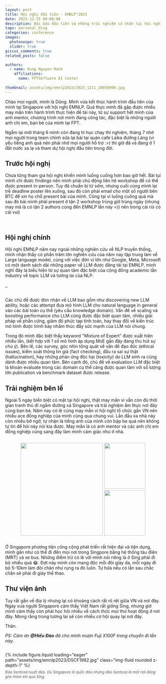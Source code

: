 ```yaml
---
layout: post
title: Hội nghị đầu tiên - EMNLP"2023
date: 2023-12-15 00:00:00
description: Bài báo đầu tiên và những trải nghiệm cá nhân tại hội nghị
tags: personal_blog
categories: conference
images:
  photoswipe: true
  slider: true
giscus_comments: true
related_posts: false

authors:
  - name: Dung Nguyen Manh
    affiliations:
      name: FPTSoftware AI Center
      
thumbnail: assets/img/emnlp2023/2023_1211_10050900.jpg
---
```

Chào mọi người, mình là Dũng. Mình vừa kết thúc hành trình đầu tiên của mình tại Singapore với hội nghị EMNLP. Quả thực mình đã gặp được nhiều may mắn trên hành trình thực hiện đề tài này, từ sự support hết mình của anh mentor, chương trình nơi mình đang công tác, đặc biệt là những người anh chị em, bạn bè của mình tại FPT. 

Ngẫm lại mới tháng 6 mình còn đang hì hục chạy thí nghiệm, tháng 7 nhờ mọi người trong team chỉnh sửa lại bài tại quán cafe Laika đường Láng (vì yếu tiếng anh quá nên phải nhờ mọi người hỗ trợ :>) thì giờ đã và đang ở 1 đất nước xa lạ và tham dự hội nghị đầu tiên trong đời. 

## Trước hội nghị

Chưa từng tham gia hội nghị khiến mình luống cuống hơn bao giờ hết. Bài tụi mình chỉ được findings nên mình phải chủ động liên hệ workshop để có thể được present in-person. Tuy đã chuẩn bị từ sớm, nhưng cuối cùng mình lại trễ deadline poster lên xuống, sau đó còn phải email cho một số người bên BTC để xin họ chỗ present bài của mình. Cũng tại vì luống cuống quá mà sau đó bài mình phải present ở tận 2 workshop trùng giờ trùng ngày (nhưng may mà là có tận 2 authors cùng đến EMNLP lần này =)) nên trong cái rủi có cái vui)

<div class="pswp-gallery pswp-gallery--single-column" id="gallery--getting-started">
  <a href="/assets/img/emnlp2023/DSCF1888.jpg"
    data-pswp-width="5718"
    data-pswp-height="3812"
    data-cropped="true"
    target="_blank">
    <img src="/assets/img/emnlp2023/DSCF1888_thumbnail.jpg" alt="" />
  </a>
</div> 

## Hội nghị chính

Hội nghị EMNLP năm nay ngoài những nghiên cứu về NLP truyền thống, mình nhận thấy có phần trăm lớn nghiên cứu của năm nay tập trung làm về Large language model, cùng với việc đơn vị lớn như Google, Meta, Microsoft có một danh sách dài những paper về LLM được đăng tải tại EMNLP, mình nghĩ đây là biểu hiện từ sự quan tâm đặc biệt của cộng đồng academic lẫn industry về topic LLM và tương lai của NLP. 

<div class="pswp-gallery pswp-gallery--single-column" id="gallery--getting-started">
  <a href="/assets/img/emnlp2023/2023_1211_10015300.jpg"
    data-pswp-width="1776 "
    data-pswp-height=" 1184"
    data-cropped="true"
    target="_blank">
    <img src="/assets/img/emnlp2023/2023_1211_10015300_thumbnail.jpg" alt="" />
  </a>
  <a href="/assets/img/emnlp2023/2023_1211_10012900.jpg"
    data-pswp-width="1776 "
    data-pswp-height=" 1184"
    data-cropped="true"
    target="_blank">
    <img src="/assets/img/emnlp2023/2023_1211_10012900_thumbnail.jpg" alt="" />
  </a>
  <a href="/assets/img/emnlp2023/2023_1211_09475300.jpg"
    data-pswp-width="1776 "
    data-pswp-height=" 1184"
    data-cropped="true"
    target="_blank">
    <img src="/assets/img/emnlp2023/2023_1211_09475300_thumbnail.jpg" alt="" />
  </a>
</div> 

Các chủ đề được đón nhận về LLM bao gồm như discovering new LLM ability, hoặc các attempt đưa mô hình LLM cho natural language in general vào các bài toán cụ thể (yêu cầu knowledge domain). Vấn đề về scaling và boosting performance cho LLM cũng được đặc biệt quan tâm, nhiều giải pháp về phần cứng, giảm độ phức tạp tính toán, hay thay đổi về kiến trúc mô hình được trình bày nhằm thúc đẩy sức mạnh của LLM nói chung. 

Trong đó mình đặc biệt thấy keyword "Mixture of Expert" được xuất hiện nhiều lần, (kết hợp với 1 số mô hình áp dụng MoE gần đây đang thu hút sự chú ý). Bên lề, các survey, góc nhìn tổng quát về vấn đề đạo đức (ethical issues), kiểm soát thông tin giả (fact checking), đầu ra sai sự thật (hallucination), hay những phản ứng độc hại (toxicity) do LLM sinh ra cũng dành được nhiều quan tâm. Bên cạnh đó, chủ đề về evaluation LLM đặc biệt là khoản evaluate trong các domain cụ thể càng được quan tâm với số lượng lớn publication và benchmark dataset được release.

## Trải nghiệm bên lề

Ngoài 5 ngày biền biệt có mặt tại hội nghị, thật may mắn vì vẫn còn đủ thời gian tranh thủ đi ngắm đường xá Singapore và trải nghiệm ẩm thực nơi đây cùng bạn bè. Năm nay có lẽ cũng may mắn vì hội nghị tổ chức gần VN nên nhiều ace đồng nghiệp của mình cùng qua chung vui. Lần đầu xa nhà này còn nhiều bỡ ngỡ, tự nhận là tiếng anh của mình còn bập bẹ quá nên không tự tin để hỏi này nói kia được. May mắn là có anh mentor và các anh chị em đồng nghiệp cùng sang đây làm mình cảm giác như ở nhà.

<div class="gallery-container">
  <div class="pswp-gallery custom-masonry-gallery" id="gallery--getting-started">
    <a href="/assets/img/emnlp2023/DSCF1936.jpg"
      data-pswp-width="1654"
      data-pswp-height="1103"
      data-cropped="true"
      target="_blank">
      <img src="/assets/img/emnlp2023/DSCF1936.jpg" alt="" />
    </a>
    <a href="/assets/img/emnlp2023/2023_1211_09463300.jpg"
      data-pswp-width="1776"
      data-pswp-height="1184"
      data-cropped="true"
      target="_blank">
      <img src="/assets/img/emnlp2023/2023_1211_09463300.jpg" alt="" />
    </a>
    <a href="/assets/img/emnlp2023/2023_1211_10023900.jpg"
      data-pswp-width="1776"
      data-pswp-height="1184"
      data-cropped="true"
      target="_blank">
      <img src="/assets/img/emnlp2023/2023_1211_10023900.jpg" alt="" />
    </a>
  </div>
</div>

Ở Singapore phương tiện công cộng phát triển rất hiện đại và tiện dụng, mình gần như có thể đi đến mọi nơi trong Singpore bằng hệ thống tàu điện (MRT) và xe bus. Những điểm trừ có lẽ với mình nói riêng là ở Sing phải đi bộ nhiều quá 😂. Đợt này mình còn mang độc mỗi đôi giày da, mỗi ngày đi bộ 5-10km làm đôi chân như rụng ra đó luôn. Tự hứa nếu có lần sau chắc chắn sẽ phải đi giày thể thao.

## Thư viện ảnh
Tuy rất gần về địa lý nhưng lại có khoảng cách rất rõ rệt giữa VN và nơi đây. Ngày xưa người Singapore cảm thấy Việt Nam rất giống Sing, nhưng giờ mình cảm thấy còn phải học hỏi nhiều về cách thức mọi thứ hoạt động ở nơi đây. Mong rằng trong tương lai sẽ còn nhiều cơ hội quay lại nơi đây. 

Thân.

*PS: Cảm ơn **@Hiếu Đào** đã cho mình mượn Fuji X100F trong chuyến đi lần này.*

<div class="swiper-bounded">
  <swiper-container
    keyboard="true"
    navigation="true"
    pagination="true"
    rewind="true"
    auto-height="true"
    zoom="true"
    zoom-max="3"
  >
    <swiper-slide>
      <figure>
        {% include figure.liquid loading="eager" path="assets/img/emnlp2023/DSCF1982.jpg" class="img-fluid rounded z-depth-1" %}
        <figcaption>
          Đảo Sentosa tuyệt đẹp. Dù Singapore là quốc đảo nhưng đảo Sentosa là một nơi đáng ghé thăm khi qua Sing.
        </figcaption>
      </figure>
    </swiper-slide>
    <swiper-slide>
      <figure>
        {% include figure.liquid loading="eager" path="assets/img/emnlp2023/2023_1211_09475300.jpg" class="img-fluid rounded z-depth-1" %}
        <figcaption>Xe bus trên đảo Sentosa hoàn toàn miễn phí. Mình nói chuyện với các bác tài và họ nói ở Sing không có KPI cuốc nên họ cũng không vội chạy. Có lẽ 1 phần cũng vì ở Sing mình hiếm khi thấy tắc đường.</figcaption>
      </figure>
    </swiper-slide>
    <swiper-slide>
      <figure>
        {% include figure.liquid loading="eager" path="assets/img/emnlp2023/2023_1211_09481500.jpg" class="img-fluid rounded z-depth-1" %}
        <figcaption>Ở Sing mọi người đi tay trái. Và mọi người chạy xe ... rất nhanh.</figcaption>
      </figure>
    </swiper-slide>
    <swiper-slide>
      <figure>
        {% include figure.liquid loading="eager" path="assets/img/emnlp2023/2023_1211_09482100.jpg" class="img-fluid rounded z-depth-1" %}
        <figcaption>Nhưng luôn có lối cho người đi bộ và các phương tiện sẽ dừng từ rất xa cho người đi bộ qua đường.</figcaption>
      </figure>
    </swiper-slide>
    <swiper-slide>
      <figure>
        {% include figure.liquid loading="eager" path="assets/img/emnlp2023/2023_1211_09391900.jpg" class="img-fluid rounded z-depth-1" %}
        <figcaption>Bãi biển ở Sentosa.</figcaption>
      </figure>
    </swiper-slide>
    <swiper-slide>
      <figure>
        {% include figure.liquid loading="eager" path="assets/img/emnlp2023/2023_1211_10010500.jpg" class="img-fluid rounded z-depth-1" %}
        <figcaption>"Siêu" trung tâm thương mại tại Marina Bay.</figcaption>
      </figure>
    </swiper-slide>
    <swiper-slide>
      <figure>
        {% include figure.liquid loading="eager" path="assets/img/emnlp2023/2023_1211_10012900.jpg" class="img-fluid rounded z-depth-1" %}
        <figcaption>"Siêu" trung tâm thương mại tại Marina Bay.</figcaption>
      </figure>
    </swiper-slide>
    <swiper-slide>
      <figure>
        {% include figure.liquid loading="eager" path="assets/img/emnlp2023/2023_1211_10011700.jpg" class="img-fluid rounded z-depth-1" %}
        <figcaption>Apple Store bên trong quả cầu ở giữa đảo.</figcaption>
      </figure>
    </swiper-slide>
    <swiper-slide>
      <figure>
        {% include figure.liquid loading="eager" path="assets/img/emnlp2023/DSCF1989.jpg" class="img-fluid rounded z-depth-1" %}
        <figcaption>Sentosa world - nơi hội nghị chính diễn ra.</figcaption>
      </figure>
    </swiper-slide>
    <swiper-slide>
      <figure>
        {% include figure.liquid loading="eager" path="assets/img/emnlp2023/2023_1211_10071000.jpg" class="img-fluid rounded z-depth-1" %}
        <figcaption>Sentosa world - nơi hội nghị chính diễn ra.</figcaption>
      </figure>
    </swiper-slide>
    <swiper-slide>
      <figure>
        {% include figure.liquid loading="eager" path="assets/img/emnlp2023/DSCF2075.jpg" class="img-fluid rounded z-depth-1" %}
        <figcaption>Bên trong hội nghị, khách mời của hội nghị đang trình bày.</figcaption>
      </figure>
    </swiper-slide>
    <swiper-slide>
      <figure>
        {% include figure.liquid loading="eager" path="assets/img/emnlp2023/2023_1211_10043700.jpg" class="img-fluid rounded z-depth-1" %}
        <figcaption>Bên trong hội nghị, khách mời của hội nghị đang trình bày.</figcaption>
      </figure>
    </swiper-slide>
    <swiper-slide>
      <figure>
        {% include figure.liquid loading="eager" path="assets/img/emnlp2023/2023_1211_10050900.jpg" class="img-fluid rounded z-depth-1" %}
        <figcaption>Bên trong hội nghị, khu vực poster.</figcaption>
      </figure>
    </swiper-slide>
    <swiper-slide>
      <figure>
        {% include figure.liquid loading="eager" path="assets/img/emnlp2023/DSCF1995.jpg" class="img-fluid rounded z-depth-1" %}
        <figcaption>Bên trong hội nghị, khu vực poster.</figcaption>
      </figure>
    </swiper-slide>
    <swiper-slide>
      <figure>
        {% include figure.liquid loading="eager" path="assets/img/emnlp2023/DSCF2396.jpg" class="img-fluid rounded z-depth-1" %}
        <figcaption>Đồ ăn được phục vụ trong ngày cuối tại hội nghị.</figcaption>
      </figure>
    </swiper-slide>
    <swiper-slide>
      <figure>
        {% include figure.liquid loading="eager" path="assets/img/emnlp2023/DSCF2032.jpg" class="img-fluid rounded z-depth-1" %}
        <figcaption>Cơn mưa bất chợt.</figcaption>
      </figure>
    </swiper-slide>
    <swiper-slide>
      <figure>
        {% include figure.liquid loading="eager" path="assets/img/emnlp2023/DSCF2094.jpg" class="img-fluid rounded z-depth-1" %}
        <figcaption>Hai nhà khoa học trẻ (trong hình là anh Nam - co-first author).</figcaption>
      </figure>
    </swiper-slide>
    <swiper-slide>
      <figure>
        {% include figure.liquid loading="eager" path="assets/img/emnlp2023/DSCF2112.jpg" class="img-fluid rounded z-depth-1" %}
        <figcaption>Trên tàu điện (MRT).</figcaption>
      </figure>
    </swiper-slide>
    <swiper-slide>
      <figure>
        {% include figure.liquid loading="eager" path="assets/img/emnlp2023/DSCF1952.jpg" class="img-fluid rounded z-depth-1" %}
        <figcaption>Đường phố sau cơn mưa.</figcaption>
      </figure>
    </swiper-slide>
    <swiper-slide>
      <figure>
        {% include figure.liquid loading="eager" path="assets/img/emnlp2023/DSCF1949.jpg" class="img-fluid rounded z-depth-1" %}
        <figcaption>Đường phố sau cơn mưa (Marina Bay từ xa).</figcaption>
      </figure>
    </swiper-slide>
    <swiper-slide>
      <figure>
        {% include figure.liquid loading="eager" path="assets/img/emnlp2023/DSCF1936.jpg" class="img-fluid rounded z-depth-1" %}
        <figcaption>Món bak tuk teh anh Khánh mời ⭐️.</figcaption>
      </figure>
    </swiper-slide>
    <swiper-slide>
      <figure>
        {% include figure.liquid loading="eager" path="assets/img/emnlp2023/DSCF1940.jpg" class="img-fluid rounded z-depth-1" %}
        <figcaption>Món bak tuk teh anh Khánh mời ⭐️.</figcaption>
      </figure>
    </swiper-slide>
    <swiper-slide>
      <figure>
        {% include figure.liquid loading="eager" path="assets/img/emnlp2023/DSCF2264.jpg" class="img-fluid rounded z-depth-1" %}
        <figcaption>Đồ ăn ... Việt Nam tại Vivo city.</figcaption>
      </figure>
    </swiper-slide>
    <swiper-slide>
      <figure>
        {% include figure.liquid loading="eager" path="assets/img/emnlp2023/DSCF2266.jpg" class="img-fluid rounded z-depth-1" %}
        <figcaption>Đồ ăn ... Việt Nam tại Vivo city.</figcaption>
      </figure>
    </swiper-slide>
    <swiper-slide>
      <figure>
        {% include figure.liquid loading="eager" path="assets/img/emnlp2023/2023_1211_09570800.jpg" class="img-fluid rounded z-depth-1" %}
        <figcaption>Singapore nổi tiếng với các khu nhà hàng (food court) nơi họ bán đa dạng 5-10 loại đồ ăn của các nước.</figcaption>
      </figure>
    </swiper-slide>
    <swiper-slide>
      <figure>
        {% include figure.liquid loading="eager" path="assets/img/emnlp2023/2023_1205_19543500.jpg" class="img-fluid rounded z-depth-1" %}
        <figcaption>Singapore nổi tiếng với các khu nhà hàng (food court) nơi họ bán đa dạng 5-10 loại đồ ăn của các nước.</figcaption>
      </figure>
    </swiper-slide>
    <swiper-slide>
      <figure>
        {% include figure.liquid loading="eager" path="assets/img/emnlp2023/2023_1211_09571500.jpg" class="img-fluid rounded z-depth-1" %}
        <figcaption>Nhưng cũng vì thế nếu chỉ trải nghiệm ở food court sẽ không cảm nhận được ẩm thực của Sing.</figcaption>
      </figure>
    </swiper-slide>
    <swiper-slide>
      <figure>
        {% include figure.liquid loading="eager" path="assets/img/emnlp2023/2023_1211_10023900.jpg" class="img-fluid rounded z-depth-1" %}
        <figcaption>Nhưng cũng vì thế nếu chỉ trải nghiệm ở food court sẽ không cảm nhận được ẩm thực của Sing.</figcaption>
      </figure>
    </swiper-slide>
    <swiper-slide>
      <figure>
        {% include figure.liquid loading="eager" path="assets/img/emnlp2023/DSCF1979.jpg" class="img-fluid rounded z-depth-1" %}
        <figcaption>Phía sau One15 marina cove.</figcaption>
      </figure>
    </swiper-slide>
    <swiper-slide>
      <figure>
        {% include figure.liquid loading="eager" path="assets/img/emnlp2023/DSCF1974.jpg" class="img-fluid rounded z-depth-1" %}
        <figcaption>Singapore về đêm.</figcaption>
      </figure>
    </swiper-slide>
    <swiper-slide>
      <figure>
        {% include figure.liquid loading="eager" path="assets/img/emnlp2023/2023_1211_10001900.jpg" class="img-fluid rounded z-depth-1" %}
        <figcaption>Khu canteen của Đại học Quản lý Singapore (SMU).</figcaption>
      </figure>
    </swiper-slide>
    <swiper-slide>
      <figure>
        {% include figure.liquid loading="eager" path="assets/img/emnlp2023/2023_1211_09383000.jpg" class="img-fluid rounded z-depth-1" %}
        <figcaption>Bên trong Universal trên đảo Sentosa.</figcaption>
      </figure>
    </swiper-slide>
    <swiper-slide>
      <figure>
        {% include figure.liquid loading="eager" path="assets/img/emnlp2023/2023_1211_09380600.jpg" class="img-fluid rounded z-depth-1" %}
        <figcaption>Bên trong Universal trên đảo Sentosa.</figcaption>
      </figure>
    </swiper-slide>
  </swiper-container>
</div>

<style>
.gallery-container {
  width: 80%;
  margin: 2em auto 2em auto; /* 2em top and bottom margin, auto left/right */
}

.custom-masonry-gallery {
  display: grid;
  grid-template-columns: 2fr 1fr; /* Left column is twice as wide as right */
  grid-template-rows: 1fr 1fr;   /* Two rows of equal height */
  gap: 5px;
  height: 300px; /* Set a fixed height or use max-width for responsiveness */
}

.custom-masonry-gallery a:nth-child(1) {
  grid-column: 1 / 2; /* Left column */
  grid-row: 1 / 3;    /* Span both rows */
}

.custom-masonry-gallery a:nth-child(2) {
  grid-column: 2 / 3; /* Right column */
  grid-row: 1 / 2;    /* Top row */
}

.custom-masonry-gallery a:nth-child(3) {
  grid-column: 2 / 3; /* Right column */
  grid-row: 2 / 3;    /* Bottom row */
}

.custom-masonry-gallery a {
  position: relative;
  width: 100%;
  height: 100%;
  overflow: hidden;
  display: block;
}

.custom-masonry-gallery a img {
  width: 100%;
  height: 100%;
  object-fit: cover;
  display: block;
}

.swiper-bounded {
  max-width: 90vw;
  max-height: 80vh;
  margin: 2em auto;
  overflow: hidden;
  position: relative;
}

swiper-container,
.swiper-container {
  width: 100% !important;
  height: 100% !important;
  max-height: 100% !important;
  box-sizing: border-box;
}

swiper-slide,
.swiper-slide {
  display: flex;
  align-items: center;
  justify-content: center;
  height: 100%;
}

swiper-slide figure {
  margin: 0;
  width: 100%;
  height: 100%;
  display: flex;
  flex-direction: column;
  align-items: center;
}

swiper-slide img {
  flex: 1 1 auto;
  max-height: calc(80vh - 3em);
  width: auto;
  max-width: 100%;
  object-fit: contain;
  display: block;
  margin: 0 auto;
}

swiper-slide figcaption {
  flex: 0 0 auto;
  margin-top: 0.5em;
  text-align: left;
  color: #555;
  font-size: 0.85em;
  width: 100%;
  background: rgba(255,255,255,0.7);
  font-style: italic;
}

.swiper-bounded .swiper-pagination,
swiper-container::part(pagination) {
  position: static !important;
  margin-top: 1em;
  text-align: center;
}
</style>